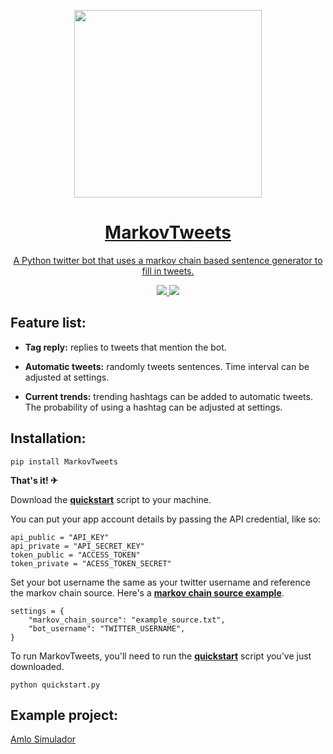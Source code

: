 <p align="center">
  <a href="https://en.wikipedia.org/wiki/Andrey_Markov">
  <img src="https://imgur.com/download/4DQ9MtH" width="300">
  <h1 align="center">MarkovTweets</h1>
  <p align="center">A Python twitter bot that uses a markov chain based sentence generator to fill in tweets.<p>
  <p align="center">
      <a href="https://github.com/madrenodriza/MarkovTweets/blob/master/LICENSE.txt"/>
      <img src="https://img.shields.io/github/license/madrenodriza/markovtweets.svg" />
    </a>
      <a href="https://www.python.org/">
    	<img src="https://img.shields.io/badge/built%20with-Python3-red.svg" />
    </a>
  
## Feature list:
  - **Tag reply:** replies to tweets that mention the bot.
  
  - **Automatic tweets:** randomly tweets sentences. Time interval can be adjusted at settings.
  
  - **Current trends:** trending hashtags can be added to automatic tweets. The probability of using a hashtag can be adjusted at settings.
  
## Installation:
```
pip install MarkovTweets
```
**That's it! ✈**

Download the **[quickstart](https://cdn.jsdelivr.net/gh/madrenodriza/markovtweets/example/quickstart.py)** script to your machine.

You can put your app account details by passing the API credential, like so:
```
api_public = "API_KEY"
api_private = "API_SECRET_KEY"
token_public = "ACCESS_TOKEN"
token_private = "ACESS_TOKEN_SECRET"
```

Set your bot username the same as your twitter username and reference the markov chain source. Here's a **[markov chain source example](https://github.com/madrenodriza/MarkovTweets/blob/master/example/example_source.txt)**.
```
settings = {
    "markov_chain_source": "example_source.txt",
    "bot_username": "TWITTER_USERNAME",
}
```
To run MarkovTweets, you'll need to run the **[quickstart](https://cdn.jsdelivr.net/gh/madrenodriza/markovtweets/example/quickstart.py)** script you've just downloaded.
```
python quickstart.py
```
  
## Example project:
[Amlo Simulador](http://www.twitter.com/AmloSimulador)
